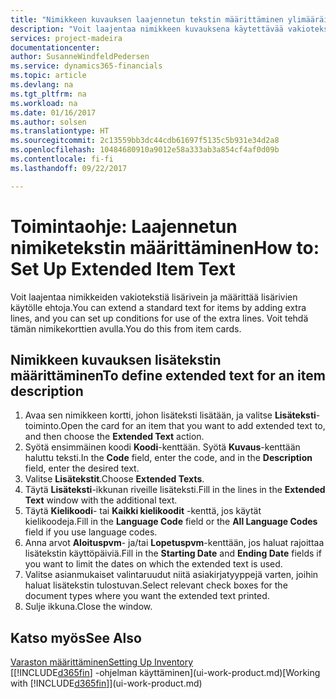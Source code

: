 ```yaml
---
title: "Nimikkeen kuvauksen laajennetun tekstin määrittäminen ylimääräisiä rivejä lisäämällä | Microsoft Docs"
description: "Voit laajentaa nimikkeen kuvauksena käytettävää vakiotekstiä lisäämällä ylimääräisiä rivejä."
services: project-madeira
documentationcenter: 
author: SusanneWindfeldPedersen
ms.service: dynamics365-financials
ms.topic: article
ms.devlang: na
ms.tgt_pltfrm: na
ms.workload: na
ms.date: 01/16/2017
ms.author: solsen
ms.translationtype: HT
ms.sourcegitcommit: 2c13559bb3dc44cdb61697f5135c5b931e34d2a8
ms.openlocfilehash: 10484680910a9012e58a333ab3a854cf4af0d09b
ms.contentlocale: fi-fi
ms.lasthandoff: 09/22/2017

---
```

# <a name="how-to-set-up-extended-item-text"></a><span data-ttu-id="4dd29-103">Toimintaohje: Laajennetun nimiketekstin määrittäminen</span><span class="sxs-lookup"><span data-stu-id="4dd29-103">How to: Set Up Extended Item Text</span></span>
<span data-ttu-id="4dd29-104">Voit laajentaa nimikkeiden vakiotekstiä lisärivein ja määrittää lisärivien käytölle ehtoja.</span><span class="sxs-lookup"><span data-stu-id="4dd29-104">You can extend a standard text for items by adding extra lines, and you can set up conditions for use of the extra lines.</span></span> <span data-ttu-id="4dd29-105">Voit tehdä tämän nimikekorttien avulla.</span><span class="sxs-lookup"><span data-stu-id="4dd29-105">You do this from item cards.</span></span>

## <a name="to-define-extended-text-for-an-item-description"></a><span data-ttu-id="4dd29-106">Nimikkeen kuvauksen lisätekstin määrittäminen</span><span class="sxs-lookup"><span data-stu-id="4dd29-106">To define extended text for an item description</span></span>
1. <span data-ttu-id="4dd29-107">Avaa sen nimikkeen kortti, johon lisäteksti lisätään, ja valitse **Lisäteksti**-toiminto.</span><span class="sxs-lookup"><span data-stu-id="4dd29-107">Open the card for an item that you want to add extended text to, and then choose the **Extended Text** action.</span></span>
2. <span data-ttu-id="4dd29-108">Syötä ensimmäinen koodi  **Koodi**-kenttään. Syötä  **Kuvaus**-kenttään haluttu teksti.</span><span class="sxs-lookup"><span data-stu-id="4dd29-108">In the **Code** field, enter the code, and in the **Description** field, enter the desired text.</span></span>
3. <span data-ttu-id="4dd29-109">Valitse **Lisätekstit**.</span><span class="sxs-lookup"><span data-stu-id="4dd29-109">Choose **Extended Texts**.</span></span>
4. <span data-ttu-id="4dd29-110">Täytä **Lisäteksti**-ikkunan riveille lisäteksti.</span><span class="sxs-lookup"><span data-stu-id="4dd29-110">Fill in the lines in the **Extended Text** window with the additional text.</span></span>
5. <span data-ttu-id="4dd29-111">Täytä **Kielikoodi**- tai **Kaikki kielikoodit** -kenttä, jos käytät kielikoodeja.</span><span class="sxs-lookup"><span data-stu-id="4dd29-111">Fill in the **Language Code** field or the **All Language Codes** field if you use language codes.</span></span>
6. <span data-ttu-id="4dd29-112">Anna arvot **Aloituspvm**- ja/tai **Lopetuspvm**-kenttään, jos haluat rajoittaa lisätekstin käyttöpäiviä.</span><span class="sxs-lookup"><span data-stu-id="4dd29-112">Fill in the **Starting Date** and **Ending Date** fields if you want to limit the dates on which the extended text is used.</span></span>
7. <span data-ttu-id="4dd29-113">Valitse asianmukaiset valintaruudut niitä asiakirjatyyppejä varten, joihin haluat lisätekstin tulostuvan.</span><span class="sxs-lookup"><span data-stu-id="4dd29-113">Select relevant check boxes for the document types where you want the extended text printed.</span></span>
8. <span data-ttu-id="4dd29-114">Sulje ikkuna.</span><span class="sxs-lookup"><span data-stu-id="4dd29-114">Close the window.</span></span>

## <a name="see-also"></a><span data-ttu-id="4dd29-115">Katso myös</span><span class="sxs-lookup"><span data-stu-id="4dd29-115">See Also</span></span>
[<span data-ttu-id="4dd29-116">Varaston määrittäminen</span><span class="sxs-lookup"><span data-stu-id="4dd29-116">Setting Up Inventory</span></span>](inventory-setup-inventory.md)  
<span data-ttu-id="4dd29-117">[[!INCLUDE[d365fin](includes/d365fin_md.md)] -ohjelman käyttäminen](ui-work-product.md)</span><span class="sxs-lookup"><span data-stu-id="4dd29-117">[Working with [!INCLUDE[d365fin](includes/d365fin_md.md)]](ui-work-product.md)</span></span>

